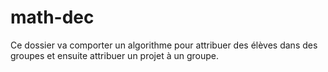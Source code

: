 # math-dec
Ce dossier va comporter un algorithme pour attribuer des élèves dans des groupes et ensuite attribuer un projet à un groupe.
